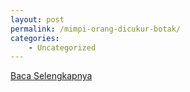 ```yaml
---
layout: post
permalink: /mimpi-orang-dicukur-botak/
categories:
    - Uncategorized
---
```


[Baca Selengkapnya](/10)